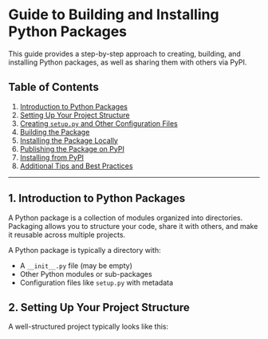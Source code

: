 # Guide to Building and Installing Python Packages

This guide provides a step-by-step approach to creating, building, and installing Python packages, as well as sharing them with others via PyPI.

## Table of Contents
1. [Introduction to Python Packages](#introduction-to-python-packages)
2. [Setting Up Your Project Structure](#setting-up-your-project-structure)
3. [Creating `setup.py` and Other Configuration Files](#creating-setup-py-and-other-configuration-files)
4. [Building the Package](#building-the-package)
5. [Installing the Package Locally](#installing-the-package-locally)
6. [Publishing the Package on PyPI](#publishing-the-package-on-pypi)
7. [Installing from PyPI](#installing-from-pypi)
8. [Additional Tips and Best Practices](#additional-tips-and-best-practices)

---

## 1. Introduction to Python Packages

A Python package is a collection of modules organized into directories. Packaging allows you to structure your code, share it with others, and make it reusable across multiple projects.

A Python package is typically a directory with:
- A `__init__.py` file (may be empty)
- Other Python modules or sub-packages
- Configuration files like `setup.py` with metadata

## 2. Setting Up Your Project Structure

A well-structured project typically looks like this:

